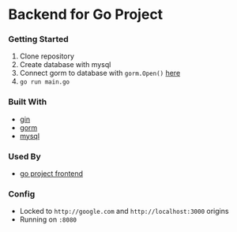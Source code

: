 # Backend for Go Project

### Getting Started
1. Clone repository
2. Create database with mysql
3. Connect gorm to database with `gorm.Open()` [here](https://github.com/iamkahvi/go_project_backend/blob/master/storage/main.go#L31)
4. `go run main.go`

### Built With
- [gin](https://github.com/gin-gonic/gin)
- [gorm](https://gorm.io/docs/)
- [mysql](https://dev.mysql.com/doc/refman/8.0/en/introduction.html)

### Used By
- [go project frontend](https://github.com/iamkahvi/go_project_frontend)


### Config
- Locked to `http://google.com` and `http://localhost:3000` origins
- Running on `:8080`

